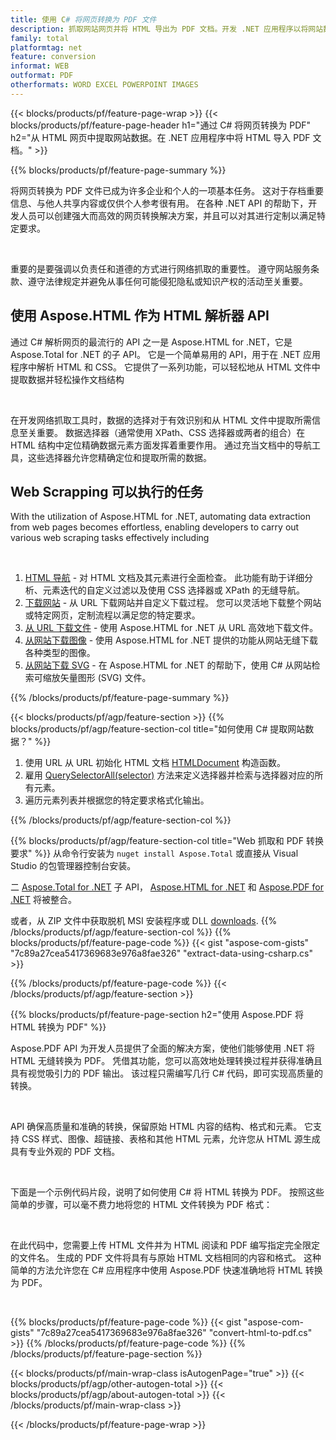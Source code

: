 ```yaml
---
title: 使用 C# 将网页转换为 PDF 文件
description: 抓取网站网页并将 HTML 导出为 PDF 文档。开发 .NET 应用程序以将网站数据抓取为 PDF。 
family: total
platformtag: net
feature: conversion
informat: WEB
outformat: PDF
otherformats: WORD EXCEL POWERPOINT IMAGES
---
```

{{< blocks/products/pf/feature-page-wrap >}}
{{< blocks/products/pf/feature-page-header h1="通过 C# 将网页转换为 PDF" h2="从 HTML 网页中提取网站数据。在 .NET 应用程序中将 HTML 导入 PDF 文档。" >}}

{{% blocks/products/pf/feature-page-summary %}}

<p>将网页转换为 PDF 文件已成为许多企业和个人的一项基本任务。 这对于存档重要信息、与他人共享内容或仅供个人参考很有用。 在各种 .NET API 的帮助下，开发人员可以创建强大而高效的网页转换解决方案，并且可以对其进行定制以满足特定要求。</p><br />

<p>重要的是要强调以负责任和道德的方式进行网络抓取的重要性。 遵守网站服务条款、遵守法律规定并避免从事任何可能侵犯隐私或知识产权的活动至关重要。</p>

<h2 class="heading-border">使用 Aspose.HTML 作为 HTML 解析器 API</h2>

<p>通过 C# 解析网页的最流行的 API 之一是 Aspose.HTML for .NET，它是 Aspose.Total for .NET 的子 API。 它是一个简单易用的 API，用于在 .NET 应用程序中解析 HTML 和 CSS。 它提供了一系列功能，可以轻松地从 HTML 文件中提取数据并轻松操作文档结构</p><br />

<p>在开发网络抓取工具时，数据的选择对于有效识别和从 HTML 文件中提取所需信息至关重要。 数据选择器（通常使用 XPath、CSS 选择器或两者的组合）在 HTML 结构中定位精确数据元素方面发挥着重要作用。 通过充当文档中的导航工具，这些选择器允许您精确定位和提取所需的数据。</p>

<h2 class="heading-border">Web Scrapping 可以执行的任务</h2>

<p>With the utilization of Aspose.HTML for .NET, automating data extraction from web pages becomes effortless, enabling developers to carry out various web scraping tasks effectively including</p><br />

1. [HTML 导航](https://docs.aspose.com/html/net/html-navigation/) - 对 HTML 文档及其元素进行全面检查。 此功能有助于详细分析、元素迭代的自定义过滤以及使用 CSS 选择器或 XPath 的无缝导航。
2. [下载网站](https://docs.aspose.com/html/net/download-website/) - 从 URL 下载网站并自定义下载过程。 您可以灵活地下载整个网站或特定网页，定制流程以满足您的特定要求。
3. [从 URL 下载文件](https://docs.aspose.com/html/net/download-file-from-url/) - 使用 Aspose.HTML for .NET 从 URL 高效地下载文件。
4. [从网站下载图像](https://docs.aspose.com/html/net/download-images-from-website/) - 使用 Aspose.HTML for .NET 提供的功能从网站无缝下载各种类型的图像。
5. [从网站下载 SVG](https://docs.aspose.com/html/net/download-svg-from-website/) - 在 Aspose.HTML for .NET 的帮助下，使用 C# 从网站检索可缩放矢量图形 (SVG) 文件。

{{% /blocks/products/pf/feature-page-summary  %}}

{{< blocks/products/pf/agp/feature-section >}}
{{% blocks/products/pf/agp/feature-section-col title="如何使用 C# 提取网站数据？" %}}

1. 使用 URL 从 URL 初始化 HTML 文档 [HTMLDocument](https://reference.aspose.com/html/net/aspose.html/htmldocument/htmldocument/) 构造函数。
2. 雇用 [QuerySelectorAll(selector)](https://reference.aspose.com/html/net/aspose.html.dom/document/queryselectorall/) 方法来定义选择器并检索与选择器对应的所有元素。
3. 遍历元素列表并根据您的特定要求格式化输出。
 
{{% /blocks/products/pf/agp/feature-section-col %}}

{{% blocks/products/pf/agp/feature-section-col title="Web 抓取和 PDF 转换要求" %}}
从命令行安装为 ```nuget install Aspose.Total``` 或直接从 Visual Studio 的包管理器控制台安装。

二 [Aspose.Total for .NET](https://products.aspose.com/total/net/) 子 API， [Aspose.HTML for .NET](https://products.aspose.com/html/net/) 和 [Aspose.PDF for .NET](https://products.aspose.com/pdf/net/) 将被整合。

或者，从 ZIP 文件中获取脱机 MSI 安装程序或 DLL [downloads](https://releases.aspose.com/total/net).
{{% /blocks/products/pf/agp/feature-section-col %}}
{{% blocks/products/pf/feature-page-code %}}
{{< gist "aspose-com-gists" "7c89a27cea5417369683e976a8fae326" "extract-data-using-csharp.cs" >}}

{{% /blocks/products/pf/feature-page-code %}}
{{< /blocks/products/pf/agp/feature-section >}}

{{% blocks/products/pf/feature-page-section  h2="使用 Aspose.PDF 将 HTML 转换为 PDF" %}}
<p>Aspose.PDF API 为开发人员提供了全面的解决方案，使他们能够使用 .NET 将 HTML 无缝转换为 PDF。 凭借其功能，您可以高效地处理转换过程并获得准确且具有视觉吸引力的 PDF 输出。 该过程只需编写几行 C# 代码，即可实现高质量的转换。</p><br />

<p>API 确保高质量和准确的转换，保留原始 HTML 内容的结构、格式和元素。 它支持 CSS 样式、图像、超链接、表格和其他 HTML 元素，允许您从 HTML 源生成具有专业外观的 PDF 文档。</p><br />

<p>下面是一个示例代码片段，说明了如何使用 C# 将 HTML 转换为 PDF。 按照这些简单的步骤，可以毫不费力地将您的 HTML 文件转换为 PDF 格式：</p><br />

<p>在此代码中，您需要上传 HTML 文件并为 HTML 阅读和 PDF 编写指定完全限定的文件名。 生成的 PDF 文件将具有与原始 HTML 文档相同的内容和格式。 这种简单的方法允许您在 C# 应用程序中使用 Aspose.PDF 快速准确地将 HTML 转换为 PDF。</p><br />

{{% blocks/products/pf/feature-page-code %}}
{{< gist "aspose-com-gists" "7c89a27cea5417369683e976a8fae326" "convert-html-to-pdf.cs" >}}
{{% /blocks/products/pf/feature-page-code  %}}
{{% /blocks/products/pf/feature-page-section %}}

{{< blocks/products/pf/main-wrap-class isAutogenPage="true" >}}
{{< blocks/products/pf/agp/other-autogen-total >}}
{{< blocks/products/pf/agp/about-autogen-total >}}
{{< /blocks/products/pf/main-wrap-class >}}

{{< /blocks/products/pf/feature-page-wrap >}}